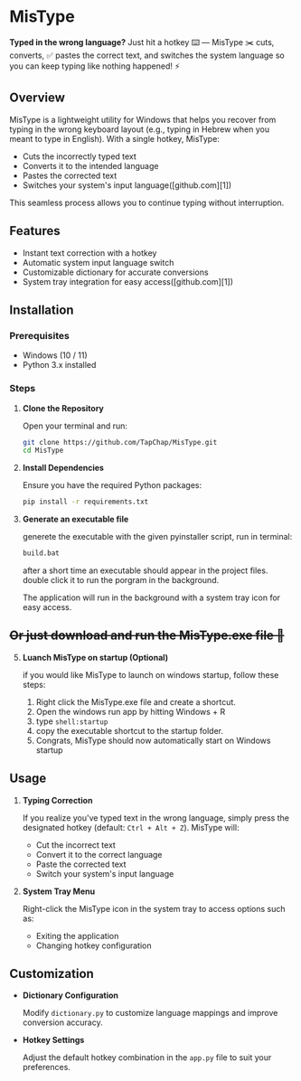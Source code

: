 # MisType

**Typed in the wrong language?** Just hit a hotkey ⌨️ — MisType ✂️ cuts, converts, ✅ pastes the correct text, and switches the system language so you can keep typing like nothing happened! ⚡

## Overview

MisType is a lightweight utility for Windows that helps you recover from typing in the wrong keyboard layout (e.g., typing in Hebrew when you meant to type in English). With a single hotkey, MisType:

* Cuts the incorrectly typed text
* Converts it to the intended language
* Pastes the corrected text
* Switches your system's input language([github.com][1])

This seamless process allows you to continue typing without interruption.

## Features

* Instant text correction with a hotkey
* Automatic system input language switch
* Customizable dictionary for accurate conversions
* System tray integration for easy access([github.com][1])

## Installation

### Prerequisites

* Windows (10 / 11)
* Python 3.x installed

### Steps

1. **Clone the Repository**

   Open your terminal and run:

   ```bash
   git clone https://github.com/TapChap/MisType.git
   cd MisType
   ```



2. **Install Dependencies**

   Ensure you have the required Python packages:

   ```bash
   pip install -r requirements.txt
   ```



3. **Generate an executable file**

   generete the executable with the given pyinstaller script, run in terminal:

   ```bash
   build.bat
   ```
   after a short time an executable should appear in the project files.
   double click it to run the porgram in the background.

   The application will run in the background with a system tray icon for easy access.

## ~~Or just download and run the MisType.exe file 🥴~~

5. **Luanch MisType on startup (Optional)**

   if you would like MisType to launch on windows startup, follow these steps:
   1. Right click the MisType.exe file and create a shortcut.
   2. Open the windows run app by hitting Windows + R
   3. type ```shell:startup```
   4. copy the executable shortcut to the startup folder.
   5. Congrats, MisType should now automatically start on Windows startup

## Usage

1. **Typing Correction**

   If you realize you've typed text in the wrong language, simply press the designated hotkey (default: `Ctrl + Alt + Z`). MisType will:

   * Cut the incorrect text
   * Convert it to the correct language
   * Paste the corrected text
   * Switch your system's input language

2. **System Tray Menu**

   Right-click the MisType icon in the system tray to access options such as:

   * Exiting the application
   * Changing hotkey configuration

## Customization

* **Dictionary Configuration**

  Modify `dictionary.py` to customize language mappings and improve conversion accuracy.

* **Hotkey Settings**

  Adjust the default hotkey combination in the `app.py` file to suit your preferences.
